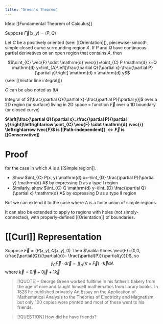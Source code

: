 ```yaml
---
title: "Green's Theorem"
---
```

Idea: [[Fundamental Theorem of Calculus]]

Suppose $\vec{F}(x,y)=(P,Q)$

Let $C$ be a positively oriented (see: [[Orientation]]), piecewise-smooth, simple closed curve surrounding region $A$. If $P$ and $Q$ have continuous partial derivatives on an open region that contains $A$, then

$$\oint_{C} \vec{F} \cdot \mathrm{d} \vec{r}=\oint_{C} P \mathrm{d}  x+Q \mathrm{d}  y=\iint_{A}\left[\frac{\partial Q}{\partial x}-\frac{\partial P}{\partial y}\right] \mathrm{d} x \mathrm{d} y$$
(see: [[Vector line integral]])

$C$ can be also noted as $\partial{A}$

Integral of $[\frac{\partial Q}{\partial x}-\frac{\partial P}{\partial y}]$ over a 2D region (or surface) living in 2D space = function $\vec{F}$ over a 1D boundary (or closed curve)

**$\left[\frac{\partial Q}{\partial x}=\frac{\partial P}{\partial y}\right]\leftrightarrow \oint_{C} \vec{F} \cdot \mathrm{d} \vec{r} \leftrightarrow \vec{F}$  is [[Path-independent]] $\leftrightarrow \vec{F}$ is [[Conservative]]**

# Proof
for the case in which $A$ is a [[Simple region]].

* Show $\int_{C} P(x, y) \mathrm{d} x=-\iint_{D} \frac{\partial P}{\partial y} \mathrm{d} A$ by expressing D as a type I region
* Similarly, show $\int_{C} Q \mathrm{d} y=\iint_{D} \frac{\partial Q}{\partial x} \mathrm{d} A$ by expressing D as a type II region

But we can extend it to the case where $A$ is a finite union of simple regions.

It can also be extended to apply to regions with holes (not simply-connected), with properly-defined [[Orientation]] of boundaries.
# [[Curl]] Representation
Suppose $\vec{F}=(P(x,y),Q(x,y),0)$ 
Then $\nabla \times \vec{F}=(0,0,(\frac{\partial{Q}}{\partial{x}}- \frac{\partial{P}}{\partial{y}}))$, so
$$\oint_{C} \vec{F} \cdot \mathrm{d} \vec{r}=\iint_{A}(\nabla \times \vec{F})\cdot \vec{k} \mathrm{d} A$$
where $\vec{k}=0\vec{i}+0\vec{j}+1\vec{k}$


> [!QUOTE]+
> George Green worked fulltime in his father’s bakery from the age of nine and taught himself mathematics from library books. In 1828 he published privately An Essay on the Application of Mathematical Analysis to the Theories of Electricity and Magnetism, but only 100 copies were printed and most of those went to his friends.

> [!QUESTION] How did he have friends?

